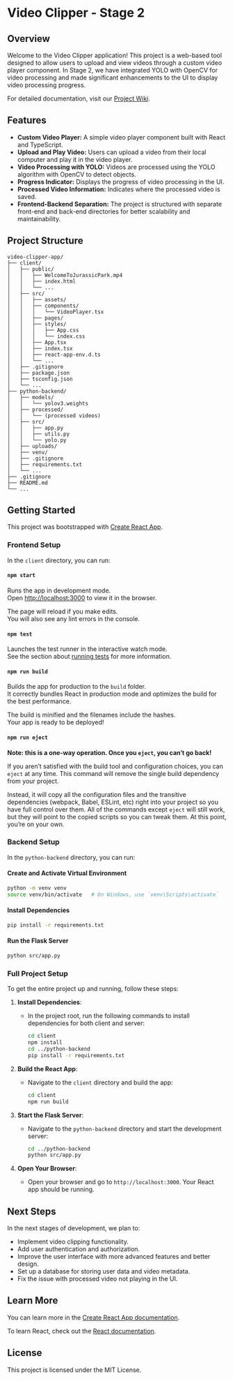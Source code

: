 
# Video Clipper - Stage 2

## Overview

Welcome to the Video Clipper application! This project is a web-based tool designed to allow users to upload and view videos through a custom video player component. In Stage 2, we have integrated YOLO with OpenCV for video processing and made significant enhancements to the UI to display video processing progress.

For detailed documentation, visit our [Project Wiki](https://github.com/raihanvaheed/Video-Clipper-App/wiki).

## Features

- **Custom Video Player:** A simple video player component built with React and TypeScript.
- **Upload and Play Video:** Users can upload a video from their local computer and play it in the video player.
- **Video Processing with YOLO:** Videos are processed using the YOLO algorithm with OpenCV to detect objects.
- **Progress Indicator:** Displays the progress of video processing in the UI.
- **Processed Video Information:** Indicates where the processed video is saved.
- **Frontend-Backend Separation:** The project is structured with separate front-end and back-end directories for better scalability and maintainability.

## Project Structure

```
video-clipper-app/
├── client/
│   ├── public/
│   │   ├── WelcomeToJurassicPark.mp4
│   │   ├── index.html
│   │   └── ...
│   ├── src/
│   │   ├── assets/
│   │   ├── components/
│   │   │   └── VideoPlayer.tsx
│   │   ├── pages/
│   │   ├── styles/
│   │   │   ├── App.css
│   │   │   └── index.css
│   │   ├── App.tsx
│   │   ├── index.tsx
│   │   ├── react-app-env.d.ts
│   │   └── ...
│   ├── .gitignore
│   ├── package.json
│   ├── tsconfig.json
│   └── ...
├── python-backend/
│   ├── models/
│   │   └── yolov3.weights
│   ├── processed/
│   │   └── (processed videos)
│   ├── src/
│   │   ├── app.py
│   │   ├── utils.py
│   │   └── yolo.py
│   ├── uploads/
│   ├── venv/
│   ├── .gitignore
│   ├── requirements.txt
│   └── ...
├── .gitignore
├── README.md
└── ...
```

## Getting Started

This project was bootstrapped with [Create React App](https://github.com/facebook/create-react-app).

### Frontend Setup

In the `client` directory, you can run:

#### `npm start`

Runs the app in development mode.\
Open [http://localhost:3000](http://localhost:3000) to view it in the browser.

The page will reload if you make edits.\
You will also see any lint errors in the console.

#### `npm test`

Launches the test runner in the interactive watch mode.\
See the section about [running tests](https://facebook.github.io/create-react-app/docs/running-tests) for more information.

#### `npm run build`

Builds the app for production to the `build` folder.\
It correctly bundles React in production mode and optimizes the build for the best performance.

The build is minified and the filenames include the hashes.\
Your app is ready to be deployed!

#### `npm run eject`

**Note: this is a one-way operation. Once you `eject`, you can’t go back!**

If you aren’t satisfied with the build tool and configuration choices, you can `eject` at any time. This command will remove the single build dependency from your project.

Instead, it will copy all the configuration files and the transitive dependencies (webpack, Babel, ESLint, etc) right into your project so you have full control over them. All of the commands except `eject` will still work, but they will point to the copied scripts so you can tweak them. At this point, you’re on your own.

### Backend Setup

In the `python-backend` directory, you can run:

#### Create and Activate Virtual Environment

```bash
python -m venv venv
source venv/bin/activate   # On Windows, use `venv\Scripts\activate`
```

#### Install Dependencies

```bash
pip install -r requirements.txt
```

#### Run the Flask Server

```bash
python src/app.py
```

### Full Project Setup

To get the entire project up and running, follow these steps:

1. **Install Dependencies**:
   - In the project root, run the following commands to install dependencies for both client and server:

     ```bash
     cd client
     npm install
     cd ../python-backend
     pip install -r requirements.txt
     ```

2. **Build the React App**:
   - Navigate to the `client` directory and build the app:

     ```bash
     cd client
     npm run build
     ```

3. **Start the Flask Server**:
   - Navigate to the `python-backend` directory and start the development server:

     ```bash
     cd ../python-backend
     python src/app.py
     ```

4. **Open Your Browser**:
   - Open your browser and go to `http://localhost:3000`. Your React app should be running.

## Next Steps

In the next stages of development, we plan to:

- Implement video clipping functionality.
- Add user authentication and authorization.
- Improve the user interface with more advanced features and better design.
- Set up a database for storing user data and video metadata.
- Fix the issue with processed video not playing in the UI.

## Learn More

You can learn more in the [Create React App documentation](https://facebook.github.io/create-react-app/docs/getting-started).

To learn React, check out the [React documentation](https://reactjs.org/).

## License

This project is licensed under the MIT License.
